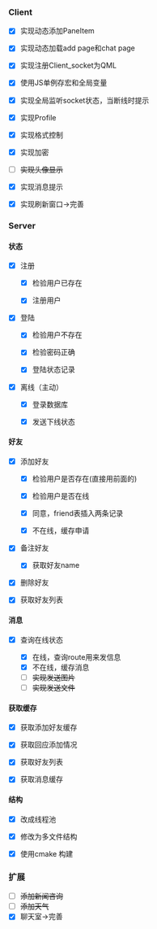 ### Client

- [x] 实现动态添加PaneItem

- [x] 实现动态加载add page和chat page

- [x] 实现注册Client_socket为QML

- [x] 使用JS单例存宏和全局变量

- [x] 实现全局监听socket状态，当断线时提示

- [x] 实现Profile

- [x] 实现格式控制

- [x] 实现加密

- [ ] ~~实现头像显示~~

- [x] 实现消息提示

- [x] 实现刷新窗口->完善

### Server

#### 状态

- [x] 注册
  
  - [x] 检验用户已存在
  
  - [x] 注册用户

- [x] 登陆
  
  - [x] 检验用户不存在
  
  - [x] 检验密码正确
  
  - [x] 登陆状态记录

- [x] 离线（主动）
  
  - [x] 登录数据库
  
  - [x] 发送下线状态

#### 好友

- [x] 添加好友
  
  - [x] 检验用户是否存在(直接用前面的)
  
  - [x] 检验用户是否在线
  
  - [x] 同意，friend表插入两条记录
  
  - [x] 不在线，缓存申请

- [x] 备注好友
  
  - [x] 获取好友name

- [x] 删除好友

- [x] 获取好友列表

#### 消息

- [x] 查询在线状态
  
  - [x] 在线，查询route用来发信息
  - [x] 不在线，缓存消息
  - [ ] ~~实现发送图片~~
  - [ ] ~~实现发送文件~~

#### 获取缓存

- [x] 获取添加好友缓存

- [x] 获取回应添加情况

- [x] 获取好友列表

- [x] 获取消息缓存

#### 结构

- [x] 改成线程池

- [x] 修改为多文件结构

- [x] 使用cmake 构建

### 扩展

- [ ] ~~添加新闻咨询~~
- [ ] ~~添加天气~~
- [x] 聊天室->完善